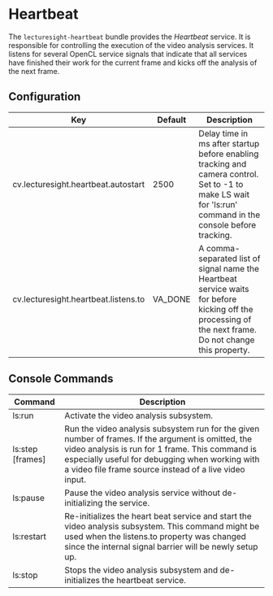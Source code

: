 # Heartbeat

The `lecturesight-heartbeat` bundle provides the _Heartbeat_ service. It is responsible for controlling the execution of the video analysis services. It listens for several OpenCL service signals that indicate that all services have finished their work for the current frame and kicks off the analysis of the next frame.

## Configuration

| Key                                   | Default   | Description |
|---------------------------------------|-----------|-------------------------------------------|
| cv.lecturesight.heartbeat.autostart | 2500 | Delay time in ms after startup before enabling tracking and camera control. Set to -1 to make LS wait for 'ls:run' command in the console before tracking.
| cv.lecturesight.heartbeat.listens.to | VA_DONE | A comma-separated list of signal name the Heartbeat service waits for before kicking off the processing of the next frame. Do not change this property.

## Console Commands

| Command                                     | Description |
|---------------------------------------|---------------|
| ls:run | Activate the video analysis subsystem.
| ls:step [frames] | Run the video analysis subsystem run for the given number of frames. If the argument is omitted, the video analysis is run for 1 frame. This command is especially useful for debugging when working with a video file frame source instead of a live video input. |
| ls:pause | Pause the video analysis service without de-initializing the service.
| ls:restart | Re-initializes the heart beat service and start the video analysis subsystem. This command might be used when the listens.to property was changed since the internal signal barrier will be newly setup up.
| ls:stop | Stops the video analysis subsystem and de-initializes the heartbeat service.
